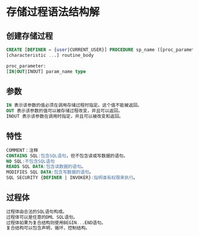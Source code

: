 # 存储过程语法结构解

## 创建存储过程

```sql
CREATE [DEFINER = {user|CURRENT_USER}] PROCEDURE sp_name ([proc_parameter[,...])
[characteristic ...] routine_body
```

```sql
proc_parameter:
[IN|OUT|INOUT] param_name type
```

## 参数

```sql
IN 表示该参数的值必须在调用存储过程时指定。这个值不能被返回。
OUT 表示该参数的值可以被存储过程改变，并且可以返回。
INOUT 表示该参数在调用时指定，并且可以被改变和返回。
```

## 特性

```sql
COMMENT：注释
CONTAINS SQL:包含SQL语句，但不包含读或写数据的语句。
NO SQL:不包含SQL语句
READS SQL DATA:包含读数据的语句。
MODIFIES SQL DATA:包含写数据的语句。
SQL SECURITY {DEFINER | INVOKER}:指明谁有权限来执行。
```

## 过程体

```sql
过程体由合法的SQL语句构成。
过程体可以是任意的DML SQL语句。
过程体如果为复合结构则使用BEGIN...END语句。
复合结构可以包含声明，循环，控制结构。
```

